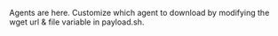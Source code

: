 Agents are here. Customize which agent to download by modifying the wget url & file variable in payload.sh. 
